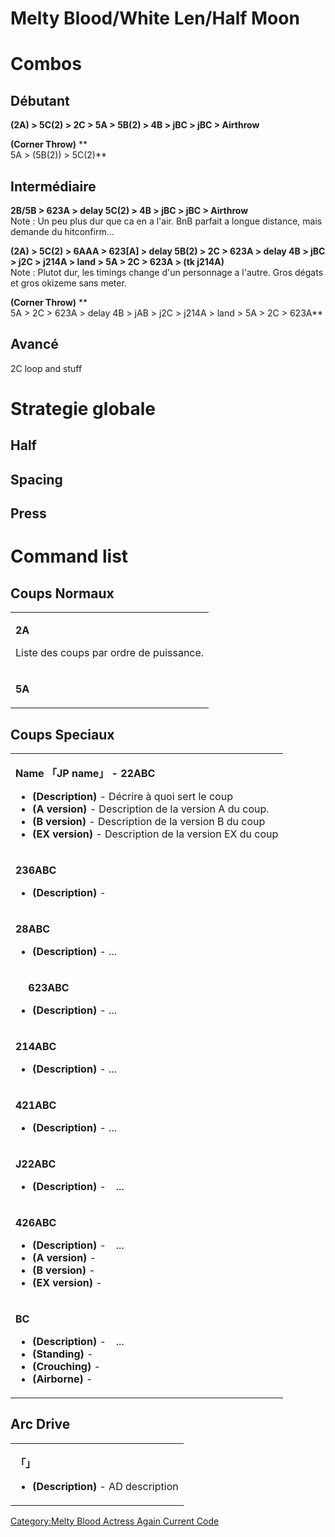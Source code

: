 # Melty Blood/White Len/Half Moon

# Combos

## Débutant

**(2A) \> 5C(2) \> 2C \> 5A \> 5B(2) \> 4B \> jBC \> jBC \> Airthrow**

**(Corner Throw)** **  
5A \> (5B(2)) \> 5C(2)**

## Intermédiaire

**2B/5B \> 623A \> delay 5C(2) \> 4B \> jBC \> jBC \> Airthrow**  
Note : Un peu plus dur que ca en a l'air. BnB parfait a longue distance,
mais demande du hitconfirm...

**(2A) \> 5C(2) \> 6AAA \> 623\[A\] \> delay 5B(2) \> 2C \> 623A \>
delay 4B \> jBC \> j2C \> j214A \> land \> 5A \> 2C \> 623A \> (tk
j214A)**  
Note : Plutot dur, les timings change d'un personnage a l'autre. Gros
dégats et gros okizeme sans meter.

**(Corner Throw)** **  
5A \> 2C \> 623A \> delay 4B \> jAB \> j2C \> j214A \> land \> 5A \> 2C
\> 623A**

## Avancé

2C loop and stuff

# Strategie globale

## Half

## Spacing

## Press

# Command list

## Coups Normaux

<table>
<tbody>
<tr class="odd">
<td><p><strong>2A</strong></p>
<p>Liste des coups par ordre de puissance.</p></td>
</tr>
<tr class="even">
<td><p><strong>5A</strong></p></td>
</tr>
</tbody>
</table>

## Coups Speciaux

<table>
<tbody>
<tr class="odd">
<td><p><strong>Name 「JP name」 - 22ABC</strong></p>
<ul>
<li><strong>(Description)</strong> - Décrire à quoi sert le coup</li>
<li><strong>(A version)</strong> - Description de la version A du
coup.</li>
<li><strong>(B version)</strong> - Description de la version B du
coup</li>
<li><strong>(EX version)</strong> - Description de la version EX du
coup</li>
</ul></td>
</tr>
<tr class="even">
<td><p><strong>236ABC</strong></p>
<ul>
<li><strong>(Description)</strong> -</li>
</ul></td>
</tr>
<tr class="odd">
<td><p><strong>28ABC</strong></p>
<ul>
<li><strong>(Description)</strong> - ...</li>
</ul></td>
</tr>
<tr class="even">
<td><p><strong>　 623ABC</strong></p>
<ul>
<li><strong>(Description)</strong> - ...</li>
</ul></td>
</tr>
<tr class="odd">
<td><p><strong>214ABC</strong></p>
<ul>
<li><strong>(Description)</strong> - ...</li>
</ul></td>
</tr>
<tr class="even">
<td><p><strong>421ABC</strong></p>
<ul>
<li><strong>(Description)</strong> - ...</li>
</ul></td>
</tr>
<tr class="odd">
<td><p><strong>J22ABC</strong></p>
<ul>
<li><strong>(Description)</strong> -　...</li>
</ul></td>
</tr>
<tr class="even">
<td><p><strong>426ABC</strong></p>
<ul>
<li><strong>(Description)</strong> -　...</li>
<li><strong>(A version)</strong> -</li>
<li><strong>(B version)</strong> -</li>
<li><strong>(EX version)</strong> -</li>
</ul></td>
</tr>
<tr class="odd">
<td><p><strong>BC</strong></p>
<ul>
<li><strong>(Description)</strong> -　...</li>
<li><strong>(Standing)</strong> -</li>
<li><strong>(Crouching)</strong> -</li>
<li><strong>(Airborne)</strong> -</li>
</ul></td>
</tr>
</tbody>
</table>

## Arc Drive

<table>
<tbody>
<tr class="odd">
<td><p><strong>「」</strong></p>
<ul>
<li><strong>(Description)</strong> - AD description</li>
</ul></td>
</tr>
</tbody>
</table>

[Category:Melty Blood Actress Again Current
Code](Category:Melty_Blood_Actress_Again_Current_Code "wikilink")
